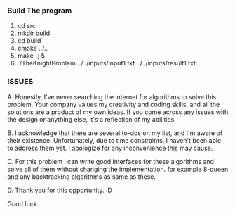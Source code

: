 ### Build The program

1. cd src
2. mkdir build
3. cd build
4. cmake ../..
5. make -j 5
6. ./TheKnightProblem ../../inputs/input1.txt ../../inputs/result1.txt


### ISSUES
A. Honestly, I've never searching the internet for algorithms to solve this problem. Your company values my creativity and coding skills, and all the solutions are a product of my own ideas. If you come across any issues with the design or anything else, it's a reflection of my abilities.

B. I acknowledge that there are several to-dos on my list, and I'm aware of their existence. Unfortunately, due to time constraints, I haven't been able to address them yet. I apologize for any inconvenience this may cause.

C. For this problem I can write good interfaces for these algorithms and solve all of them without changing the implementation. for example 8-queen and any backtracking algorithms as same as these.

D. Thank you for this opportunity. :D

Good luck.



